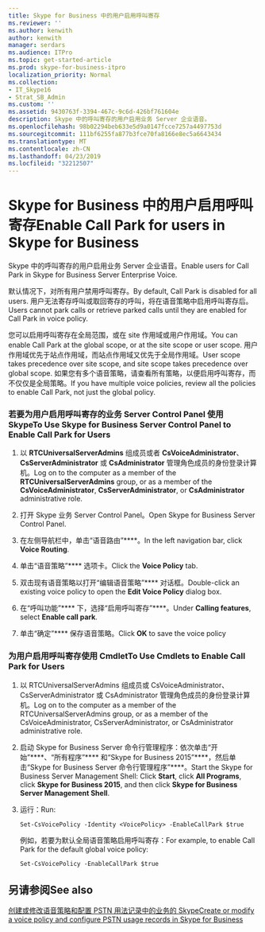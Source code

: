 ```yaml
---
title: Skype for Business 中的用户启用呼叫寄存
ms.reviewer: ''
ms.author: kenwith
author: kenwith
manager: serdars
ms.audience: ITPro
ms.topic: get-started-article
ms.prod: skype-for-business-itpro
localization_priority: Normal
ms.collection:
- IT_Skype16
- Strat_SB_Admin
ms.custom: ''
ms.assetid: 9430763f-3394-467c-9c6d-426bf761604e
description: Skype 中的呼叫寄存的用户启用业务 Server 企业语音。
ms.openlocfilehash: 98b02294beb633e5d9a0147fcce7257a4497753d
ms.sourcegitcommit: 111bf6255fa877b3fce70fa8166e8ec5a6643434
ms.translationtype: MT
ms.contentlocale: zh-CN
ms.lasthandoff: 04/23/2019
ms.locfileid: "32212507"
---
```

# <a name="enable-call-park-for-users-in-skype-for-business"></a><span data-ttu-id="7a2d9-103">Skype for Business 中的用户启用呼叫寄存</span><span class="sxs-lookup"><span data-stu-id="7a2d9-103">Enable Call Park for users in Skype for Business</span></span>
 
<span data-ttu-id="7a2d9-104">Skype 中的呼叫寄存的用户启用业务 Server 企业语音。</span><span class="sxs-lookup"><span data-stu-id="7a2d9-104">Enable users for Call Park in Skype for Business Server Enterprise Voice.</span></span>
  
<span data-ttu-id="7a2d9-105">默认情况下，对所有用户禁用呼叫寄存。</span><span class="sxs-lookup"><span data-stu-id="7a2d9-105">By default, Call Park is disabled for all users.</span></span> <span data-ttu-id="7a2d9-106">用户无法寄存呼叫或取回寄存的呼叫，将在语音策略中启用呼叫寄存后。</span><span class="sxs-lookup"><span data-stu-id="7a2d9-106">Users cannot park calls or retrieve parked calls until they are enabled for Call Park in voice policy.</span></span>
  
<span data-ttu-id="7a2d9-107">您可以启用呼叫寄存在全局范围，或在 site 作用域或用户作用域。</span><span class="sxs-lookup"><span data-stu-id="7a2d9-107">You can enable Call Park at the global scope, or at the site scope or user scope.</span></span> <span data-ttu-id="7a2d9-108">用户作用域优先于站点作用域，而站点作用域又优先于全局作用域。</span><span class="sxs-lookup"><span data-stu-id="7a2d9-108">User scope takes precedence over site scope, and site scope takes precedence over global scope.</span></span> <span data-ttu-id="7a2d9-109">如果您有多个语音策略，请查看所有策略，以便启用呼叫寄存，而不仅仅是全局策略。</span><span class="sxs-lookup"><span data-stu-id="7a2d9-109">If you have multiple voice policies, review all the policies to enable Call Park, not just the global policy.</span></span>
  
### <a name="to-use-skype-for-business-server-control-panel-to-enable-call-park-for-users"></a><span data-ttu-id="7a2d9-110">若要为用户启用呼叫寄存的业务 Server Control Panel 使用 Skype</span><span class="sxs-lookup"><span data-stu-id="7a2d9-110">To Use Skype for Business Server Control Panel to Enable Call Park for Users</span></span>

1. <span data-ttu-id="7a2d9-111">以 **RTCUniversalServerAdmins** 组成员或者 **CsVoiceAdministrator**、**CsServerAdministrator** 或 **CsAdministrator** 管理角色成员的身份登录计算机。</span><span class="sxs-lookup"><span data-stu-id="7a2d9-111">Log on to the computer as a member of the **RTCUniversalServerAdmins** group, or as a member of the **CsVoiceAdministrator**, **CsServerAdministrator**, or **CsAdministrator** administrative role.</span></span>
    
2. <span data-ttu-id="7a2d9-112">打开 Skype 业务 Server Control Panel。</span><span class="sxs-lookup"><span data-stu-id="7a2d9-112">Open Skype for Business Server Control Panel.</span></span>
    
3. <span data-ttu-id="7a2d9-113">在左侧导航栏中，单击“语音路由”\*\*\*\*。</span><span class="sxs-lookup"><span data-stu-id="7a2d9-113">In the left navigation bar, click **Voice Routing**.</span></span>
    
4. <span data-ttu-id="7a2d9-114">单击“语音策略”\*\*\*\* 选项卡。</span><span class="sxs-lookup"><span data-stu-id="7a2d9-114">Click the **Voice Policy** tab.</span></span>
    
5. <span data-ttu-id="7a2d9-115">双击现有语音策略以打开“编辑语音策略”\*\*\*\* 对话框。</span><span class="sxs-lookup"><span data-stu-id="7a2d9-115">Double-click an existing voice policy to open the **Edit Voice Policy** dialog box.</span></span>
    
6. <span data-ttu-id="7a2d9-116">在“呼叫功能”\*\*\*\* 下，选择“启用呼叫寄存”\*\*\*\*。</span><span class="sxs-lookup"><span data-stu-id="7a2d9-116">Under **Calling features**, select **Enable call park**.</span></span>
    
7. <span data-ttu-id="7a2d9-117">单击“确定”\*\*\*\* 保存语音策略。</span><span class="sxs-lookup"><span data-stu-id="7a2d9-117">Click **OK** to save the voice policy</span></span>
    
### <a name="to-use-cmdlets-to-enable-call-park-for-users"></a><span data-ttu-id="7a2d9-118">为用户启用呼叫寄存使用 Cmdlet</span><span class="sxs-lookup"><span data-stu-id="7a2d9-118">To Use Cmdlets to Enable Call Park for Users</span></span>

1. <span data-ttu-id="7a2d9-119">以 RTCUniversalServerAdmins 组成员或 CsVoiceAdministrator、CsServerAdministrator 或 CsAdministrator 管理角色成员的身份登录计算机。</span><span class="sxs-lookup"><span data-stu-id="7a2d9-119">Log on to the computer as a member of the RTCUniversalServerAdmins group, or as a member of the CsVoiceAdministrator, CsServerAdministrator, or CsAdministrator administrative role.</span></span>
    
2. <span data-ttu-id="7a2d9-120">启动 Skype for Business Server 命令行管理程序：依次单击“开始”\*\*\*\*、“所有程序”\*\*\*\* 和“Skype for Business 2015”\*\*\*\*，然后单击“Skype for Business Server 命令行管理程序”\*\*\*\*。</span><span class="sxs-lookup"><span data-stu-id="7a2d9-120">Start the Skype for Business Server Management Shell: Click **Start**, click **All Programs**, click **Skype for Business 2015**, and then click **Skype for Business Server Management Shell**.</span></span>
    
3. <span data-ttu-id="7a2d9-121">运行：</span><span class="sxs-lookup"><span data-stu-id="7a2d9-121">Run:</span></span>
    
   ```
   Set-CsVoicePolicy -Identity <VoicePolicy> -EnableCallPark $true
   ```

    <span data-ttu-id="7a2d9-122">例如，若要为默认全局语音策略启用呼叫寄存：</span><span class="sxs-lookup"><span data-stu-id="7a2d9-122">For example, to enable Call Park for the default global voice policy:</span></span>
    
   ```
   Set-CsVoicePolicy -EnableCallPark $true
   ```

## <a name="see-also"></a><span data-ttu-id="7a2d9-123">另请参阅</span><span class="sxs-lookup"><span data-stu-id="7a2d9-123">See also</span></span>



[<span data-ttu-id="7a2d9-124">创建或修改语音策略和配置 PSTN 用法记录中的业务的 Skype</span><span class="sxs-lookup"><span data-stu-id="7a2d9-124">Create or modify a voice policy and configure PSTN usage records in Skype for Business</span></span>](voice-policy-and-pstn-usage-records.md)


